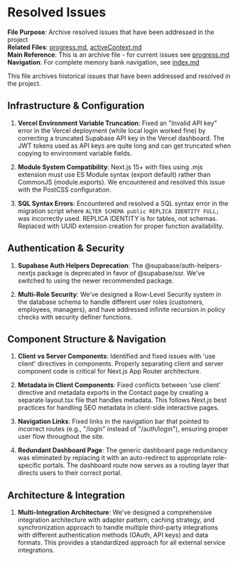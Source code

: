 # Resolved Issues

**File Purpose**: Archive resolved issues that have been addressed in the project  
**Related Files**: [progress.md](../progress.md), [activeContext.md](../activeContext.md)  
**Main Reference**: This is an archive file - for current issues see [progress.md](../progress.md)  
**Navigation**: For complete memory bank navigation, see [index.md](../index.md)

This file archives historical issues that have been addressed and resolved in the project.

## Infrastructure & Configuration

1. **Vercel Environment Variable Truncation**: Fixed an "Invalid API key" error in the Vercel deployment (while local login worked fine) by correcting a truncated Supabase API key in the Vercel dashboard. The JWT tokens used as API keys are quite long and can get truncated when copying to environment variable fields.

2. **Module System Compatibility**: Next.js 15+ with files using .mjs extension must use ES Module syntax (export default) rather than CommonJS (module.exports). We encountered and resolved this issue with the PostCSS configuration.

3. **SQL Syntax Errors**: Encountered and resolved a SQL syntax error in the migration script where `ALTER SCHEMA public REPLICA IDENTITY FULL;` was incorrectly used. REPLICA IDENTITY is for tables, not schemas. Replaced with UUID extension creation for proper function availability.

## Authentication & Security

1. **Supabase Auth Helpers Deprecation**: The @supabase/auth-helpers-nextjs package is deprecated in favor of @supabase/ssr. We've switched to using the newer recommended package.

2. **Multi-Role Security**: We've designed a Row-Level Security system in the database schema to handle different user roles (customers, employees, managers), and have addressed infinite recursion in policy checks with security definer functions.

## Component Structure & Navigation

1. **Client vs Server Components**: Identified and fixed issues with 'use client' directives in components. Properly separating client and server component code is critical for Next.js App Router architecture.

2. **Metadata in Client Components**: Fixed conflicts between 'use client' directive and metadata exports in the Contact page by creating a separate layout.tsx file that handles metadata. This follows Next.js best practices for handling SEO metadata in client-side interactive pages.

3. **Navigation Links**: Fixed links in the navigation bar that pointed to incorrect routes (e.g., "/login" instead of "/auth/login"), ensuring proper user flow throughout the site.

4. **Redundant Dashboard Page**: The generic dashboard page redundancy was eliminated by replacing it with an auto-redirect to appropriate role-specific portals. The dashboard route now serves as a routing layer that directs users to their correct portal.

## Architecture & Integration

1. **Multi-Integration Architecture**: We've designed a comprehensive integration architecture with adapter pattern, caching strategy, and synchronization approach to handle multiple third-party integrations with different authentication methods (OAuth, API keys) and data formats. This provides a standardized approach for all external service integrations.
